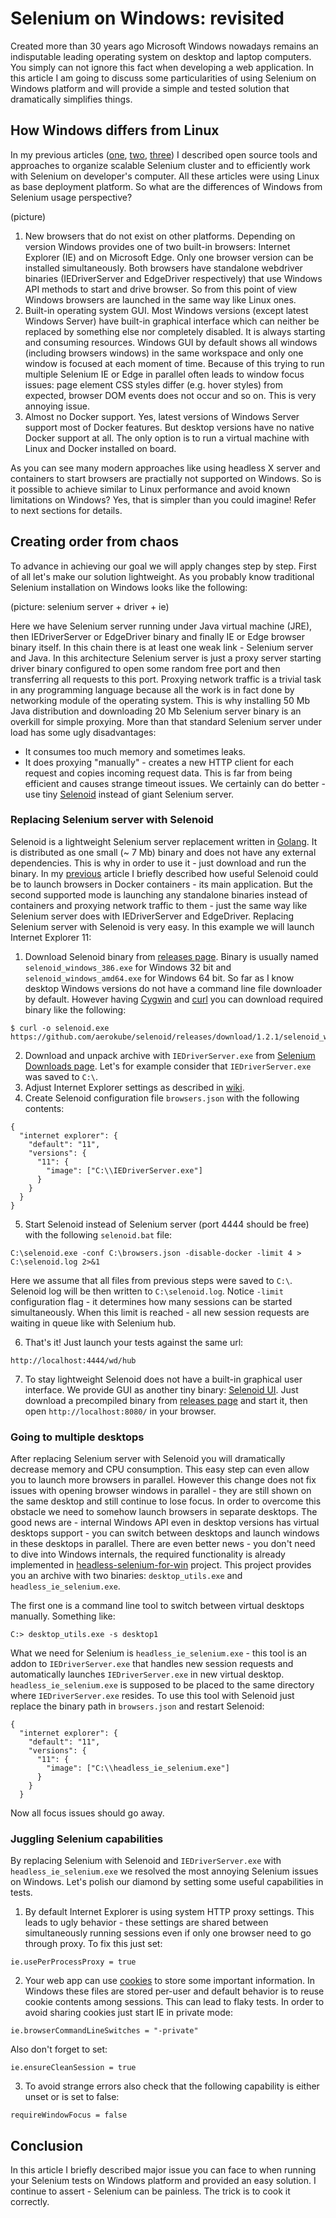 # Selenium on Windows: revisited

Created more than 30 years ago Microsoft Windows nowadays remains an indisputable leading operating system on desktop and laptop computers. You simply can not ignore this fact when developing a web application. In this article I am going to discuss some particularities of using Selenium on Windows platform and will provide a simple and tested solution that dramatically simplifies things.

## How Windows differs from Linux
In my previous articles ([one](https://hackernoon.com/selenium-testing-a-new-hope-7fa87a501ee9), [two](https://hackernoon.com/selenium-testing-a-new-hope-7fa87a501ee9), [three](https://medium.com/@aandryashin/selenium-done-in-60-seconds-176796f8bdc7)) I described open source tools and approaches to organize scalable Selenium cluster and to efficiently work with Selenium on developer's computer. All these articles were using Linux as base deployment platform. So what are the differences of Windows from Selenium usage perspective?

(picture)

1) New browsers that do not exist on other platforms. Depending on version Windows provides one of two built-in browsers: Internet Explorer (IE) and on Microsoft Edge. Only one browser version can be installed simultaneously. Both browsers have standalone webdriver binaries (IEDriverServer and EdgeDriver respectively) that use Windows API methods to start and drive browser. So from this point of view Windows browsers are launched in the same way like Linux ones.
2) Built-in operating system GUI. Most Windows versions (except latest Windows Server) have built-in graphical interface which can neither be replaced by something else nor completely disabled. It is always starting and consuming resources. Windows GUI by default shows all windows (including browsers windows) in the same workspace and only one window is focused at each moment of time. Because of this trying to run multiple Selenium IE or Edge in parallel often leads to window focus issues: page element CSS styles differ (e.g. hover styles) from expected, browser DOM events does not occur and so on. This is very annoying issue.
3) Almost no Docker support. Yes, latest versions of Windows Server support most of Docker features. But desktop versions have no native Docker support at all. The only option is to run a virtual machine with Linux and Docker installed on board.

As you can see many modern approaches like using headless X server and containers to start browsers are practially not supported on Windows. So is it possible to achieve similar to Linux performance and avoid known limitations on Windows? Yes, that is simpler than you could imagine! Refer to next sections for details.

## Creating order from chaos 
To advance in achieving our goal we will apply changes step by step. First of all let's make our solution lightweight. As you probably know traditional Selenium installation on Windows looks like the following:

(picture: selenium server + driver + ie)

Here we have Selenium server running under Java virtual machine (JRE), then IEDriverServer or EdgeDriver binary and finally IE or Edge browser binary itself. In this chain there is at least one weak link - Selenium server and Java. In this architecture Selenium server is just a proxy server starting driver binary configured to open some random free port and then transferring all requests to this port. Proxying network traffic is a trivial task in any programming language because all the work is in fact done by networking module of the operating system. This is why installing 50 Mb Java distribution and downloading 20 Mb Selenium server binary is an overkill for simple proxying. More than that standard Selenium server under load has some ugly disadvantages:
* It consumes too much memory and sometimes leaks.
* It does proxying "manually" - creates a new HTTP client for each request and copies incoming request data. This is far from being efficient and causes strange timeout issues.
We certainly can do better - use tiny [Selenoid](https://github.com/aerokube/selenoid) instead of giant Selenium server.

### Replacing Selenium server with Selenoid
Selenoid is a lightweight Selenium server replacement written in [Golang](https://golang.org/). It is distributed as one small (~ 7 Mb) binary and does not have any external dependencies. This is why in order to use it - just download and run the binary. In my [previous](https://medium.com/@aandryashin/selenium-done-in-60-seconds-176796f8bdc7) article I briefly described how useful Selenoid could be to launch browsers in Docker containers - its main application. But the second supported mode is launching any standalone binaries instead of containers and proxying network traffic to them - just the same way like Selenium server does with IEDriverServer and EdgeDriver. Replacing Selenium server with Selenoid is very easy. In this example we will launch Internet Explorer 11:
1) Download Selenoid binary from [releases page](https://github.com/aerokube/selenoid/releases/). Binary is usually named ```selenoid_windows_386.exe``` for Windows 32 bit and ```selenoid_windows_amd64.exe``` for Windows 64 bit. So far as I know desktop Windows versions do not have a command line file downloader by default. However having [Cygwin](https://en.wikipedia.org/wiki/Cygwin) and [curl](https://en.wikipedia.org/wiki/CURL) you can download required binary like the following:
```
$ curl -o selenoid.exe https://github.com/aerokube/selenoid/releases/download/1.2.1/selenoid_windows_386.exe
```
2) Download and unpack archive with ```IEDriverServer.exe``` from [Selenium Downloads page](http://www.seleniumhq.org/download/). Let's for example consider that ```IEDriverServer.exe``` was saved to ```C:\```.
3) Adjust Internet Explorer settings as described in [wiki](https://github.com/SeleniumHQ/selenium/wiki/InternetExplorerDriver).
4) Create Selenoid configuration file ```browsers.json``` with the following contents:
```
{
  "internet explorer": {
    "default": "11",
    "versions": {
      "11": {
        "image": ["C:\\IEDriverServer.exe"]
      }
    }
  }
}
```
5) Start Selenoid instead of Selenium server (port 4444 should be free) with the following ```selenoid.bat``` file:
```
C:\selenoid.exe -conf C:\browsers.json -disable-docker -limit 4 > C:\selenoid.log 2>&1
```
Here we assume that all files from previous steps were saved to ```C:\```. Selenoid log will be then written to ```C:\selenoid.log```. Notice ```-limit``` configuration flag - it determines how many sessions can be started simultaneously. When this limit is reached - all new session requests are waiting in queue like with Selenium hub.

6) That's it! Just launch your tests against the same url:
```
http://localhost:4444/wd/hub
```
7) To stay lightweight Selenoid does not have a built-in graphical user interface. We provide GUI as another tiny binary: [Selenoid UI](https://github.com/aerokube/selenoid-ui). Just download a precompiled binary from [releases page](https://github.com/aerokube/selenoid-ui/releases) and start it, then open ```http://localhost:8080/``` in your browser.

### Going to multiple desktops
After replacing Selenium server with Selenoid you will dramatically decrease memory and CPU consumption. This easy step can even allow you to launch more browsers in parallel. However this change does not fix issues with opening browser windows in parallel - they are still shown on the same desktop and still continue to lose focus. In order to overcome this obstacle we need to somehow launch browsers in separate desktops. The good news are - internal Windows API even in desktop versions has virtual desktops support - you can switch between desktops and launch windows in these desktops in parallel. There are even better news - you don't need to dive into Windows internals, the required functionality is already implemented in [headless-selenium-for-win](https://github.com/kybu/headless-selenium-for-win) project. This project provides you an archive with two binaries: ```desktop_utils.exe``` and ```headless_ie_selenium.exe```.

The first one is a command line tool to switch between virtual desktops manually. Something like:
```
C:> desktop_utils.exe -s desktop1
```
What we need for Selenium is ```headless_ie_selenium.exe``` - this tool is an addon to ```IEDriverServer.exe``` that handles new session requests and automatically launches ```IEDriverServer.exe``` in new virtual desktop. ```headless_ie_selenium.exe``` is supposed to be placed to the same directory where ```IEDriverServer.exe``` resides. To use this tool with Selenoid just replace the binary path in ```browsers.json``` and restart Selenoid:
```
{
  "internet explorer": {
    "default": "11",
    "versions": {
      "11": {
        "image": ["C:\\headless_ie_selenium.exe"]
      }
    }
  }
```
Now all focus issues should go away.

### Juggling Selenium capabilities
By replacing Selenium with Selenoid and ```IEDriverServer.exe``` with ```headless_ie_selenium.exe``` we resolved the most annoying Selenium issues on Windows. Let's polish our diamond by setting some useful capabilities in tests.
1) By default Internet Explorer is using system HTTP proxy settings. This leads to ugly behavior - these settings are shared between simultaneously running sessions even if only one browser need to go through proxy. To fix this just set:
```
ie.usePerProcessProxy = true
```

2) Your web app can use [cookies](https://en.wikipedia.org/wiki/HTTP_cookie) to store some important information. In Windows these files are stored per-user and default behavior is to reuse cookie contents among sessions. This can lead to flaky tests. In order to avoid sharing cookies just start IE in private mode:
```
ie.browserCommandLineSwitches = "-private"
```
Also don't forget to set:
```
ie.ensureCleanSession = true
```

3) To avoid strange errors also check that the following capability is either unset or is set to false:
```
requireWindowFocus = false
``` 

## Conclusion
In this article I briefly described major issue you can face to when running your Selenium tests on Windows platform and provided an easy solution. I continue to assert - Selenium can be painless. The trick is to cook it correctly.
